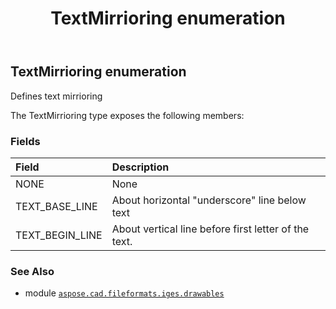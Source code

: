 ﻿---
title: TextMirrioring enumeration
second_title: Aspose.CAD for Python via .NET API References
description: 
type: docs
weight: 90
url: /python-net/aspose.cad.fileformats.iges.drawables/textmirrioring/
is_root: false
---

## TextMirrioring enumeration

Defines text mirrioring



The TextMirrioring type exposes the following members:

### Fields
| Field | Description |
| :- | :- |
| NONE | None |
| TEXT_BASE_LINE | About horizontal "underscore" line below text |
| TEXT_BEGIN_LINE | About vertical line before first letter of the text. |



### See Also
* module [`aspose.cad.fileformats.iges.drawables`](..)
